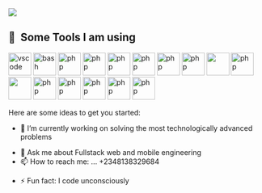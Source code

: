 <head>
            <link rel="stylesheet" href="https://cdn.jsdelivr.net/gh/devicons/devicon@v2.15.1/devicon.min.css">
          </head>

<img src="https://capsule-render.vercel.app/api?type=wave&customColorList=0,2,2,2,2,3&animation=twinkling&height=300&section=header&text=Patrick%20Einstein&fontSize=80" />

<h2> 🚀 &nbsp;Some Tools I am using</h2>
<p align="left">
<img src="https://cdn.jsdelivr.net/gh/devicons/devicon/icons/vscode/vscode-original.svg" alt="vscode" width="45" height="45"/>
<img src="https://cdn.jsdelivr.net/gh/devicons/devicon/icons/bash/bash-original.svg" alt="bash" width="45" height="45"/>
<img src="https://cdn.jsdelivr.net/gh/devicons/devicon/icons/php/php-original.svg" alt="php" width="45" height="45"/>
  <img src="https://cdn.jsdelivr.net/gh/devicons/devicon/icons/nodejs/nodejs-original.svg" alt="php" width="45" height="45"/>
  <img src="https://cdn.jsdelivr.net/gh/devicons/devicon/icons/mongodb/mongodb-original.svg" alt="php" width="45" height="45"/>
  <img src="https://cdn.jsdelivr.net/gh/devicons/devicon/icons/express/express-original.svg" alt="php" width="45" height="45"/>
<img src="https://cdn.jsdelivr.net/gh/devicons/devicon/icons/materialui/materialui-plain.svg" alt="php" width="45" height="45"/>
<img src="https://cdn.jsdelivr.net/gh/devicons/devicon/icons/redux/redux-original.svg" alt="php" width="45" height="45"/>
<img src="https://cdn.jsdelivr.net/gh/devicons/devicon/icons/github/github-original.svg" width="45" height="45"/>
<img src="https://cdn.jsdelivr.net/gh/devicons/devicon/icons/babel/babel-original.svg" alt="php" width="45" height="45"/>
 <img src="https://cdn.jsdelivr.net/gh/devicons/devicon/icons/javascript/javascript-original.svg" width="45" height="45"/>
 <img src="https://cdn.jsdelivr.net/gh/devicons/devicon/icons/tailwindcss/tailwindcss-original-wordmark.svg" alt="php" width="45" height="45"/>
 <img src="https://cdn.jsdelivr.net/gh/devicons/devicon/icons/css3/css3-original.svg" alt="php" width="45" height="45"/>
  <img src="https://cdn.jsdelivr.net/gh/devicons/devicon/icons/npm/npm-original-wordmark.svg" alt="php" width="45" height="45"/>
  <img src="https://cdn.jsdelivr.net/gh/devicons/devicon/icons/babel/babel-original.svg" alt="php" width="45" height="45"/>
            <img src="https://cdn.jsdelivr.net/gh/devicons/devicon/icons/babel/C#.svg" alt="php" width="45" height="45"/>
</p>

Here are some ideas to get you started:

- 🔭 I’m currently working on solving the most technologically advanced problems
<!-- - 🌱 I’m currently learning ... -->
<!-- - 👯 I’m looking to collaborate on ...
- 🤔 I’m looking for help with ... -->
- 💬 Ask me about Fullstack web and mobile engineering
- 📫 How to reach me: ... +2348138329684
<!-- - 😄 Pronouns: ... -->
- ⚡ Fun fact: I code unconsciously


